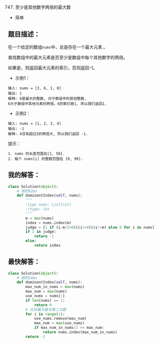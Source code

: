 747. 至少是其他数字两倍的最大数

- 简单

## 题目描述：
在一个给定的数组`nums`中，总是存在一个最大元素 。

查找数组中的最大元素是否至少是数组中每个其他数字的两倍。

如果是，则返回最大元素的索引，否则返回-1。

- 示例1：

```
输入: nums = [3, 6, 1, 0]
输出: 1
解释: 6是最大的整数, 对于数组中的其他整数,
6大于数组中其他元素的两倍。6的索引是1, 所以我们返回1.
```

- 示例2：

```
输入: nums = [1, 2, 3, 4]
输出: -1
解释: 4没有超过3的两倍大, 所以我们返回 -1.
```

提示：
```
1. nums 的长度范围在[1, 50].
2. 每个 nums[i] 的整数范围在 [0, 99].
```

## 我的解答：
``` python
class Solution(object):
    # 用时92ms
    def dominantIndex(self, nums):
        """
        :type nums: List[int]
        :rtype: int
        """
        m = max(nums)
        index = nums.index(m)
        judge = [1 if (i-m/2>0)&(i!=0)&(i!=m) else 0 for i in nums]
        if 1 in judge:
            return -1
        else:
            return index
```

## 最快解答：
``` python
class Solution(object):
    # 用时24ms
    def dominantIndex(self, nums):
        max_num_in_nums = max(nums)
        max_num = max(nums)
        use_nums = nums[:]
        if len(nums) == 1:
            return 0
        # 比较最大数与第二大数
        for i in range(1):
            use_nums.remove(max_num)
            max_num = max(use_nums)
            if max_num_in_nums/2 >= max_num:
                return nums.index(max_num_in_nums)
        return -1
```
